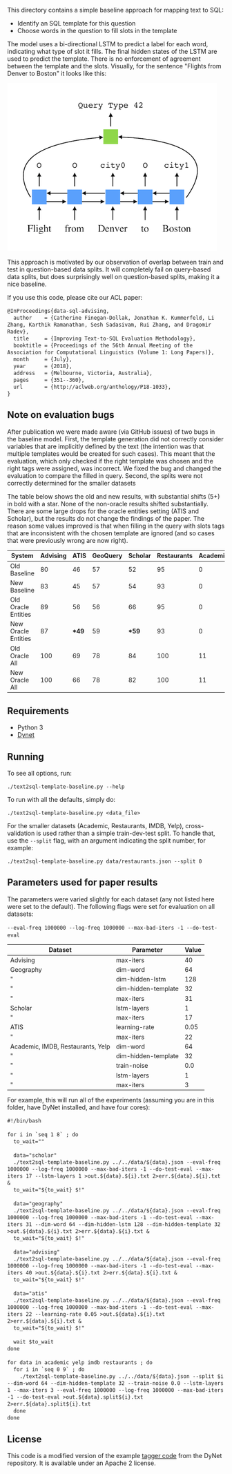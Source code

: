 This directory contains a simple baseline approach for mapping text to SQL:

- Identify an SQL template for this question
- Choose words in the question to fill slots in the template

The model uses a bi-directional LSTM to predict a label for each word, indicating what type of slot it fills.
The final hidden states of the LSTM are used to predict the template.
There is no enforcement of agreement between the template and the slots.
Visually, for the sentence "Flights from Denver to Boston" it looks like this:

![Image of model structure](./model.png)

This approach is motivated by our observation of overlap between train and test in question-based data splits.
It will completely fail on query-based data splits, but does surprisingly well on question-based splits, making it a nice baseline.

If you use this code, please cite our ACL paper:

```TeX
@InProceedings{data-sql-advising,
  author    = {Catherine Finegan-Dollak, Jonathan K. Kummerfeld, Li Zhang, Karthik Ramanathan, Sesh Sadasivam, Rui Zhang, and Dragomir Radev},
  title     = {Improving Text-to-SQL Evaluation Methodology},
  booktitle = {Proceedings of the 56th Annual Meeting of the Association for Computational Linguistics (Volume 1: Long Papers)},
  month     = {July},
  year      = {2018},
  address   = {Melbourne, Victoria, Australia},
  pages     = {351--360},
  url       = {http://aclweb.org/anthology/P18-1033},
}
```

## Note on evaluation bugs

After publication we were made aware (via GitHub issues) of two bugs in the baseline model.
First, the template generation did not correctly consider variables that are implicitly defined by the text (the intention was that multiple templates would be created for such cases).
This meant that the evaluation, which only checked if the right template was chosen and the right tags were assigned, was incorrect.
We fixed the bug and changed the evaluation to compare the filled in query.
Second, the splits were not correctly determined for the smaller datasets

The table below shows the old and new results, with substantial shifts (5+) in bold with a star.
None of the non-oracle results shifted substantially.
There are some large drops for the oracle entities setting (ATIS and Scholar), but the results do not change the findings of the paper.
The reason some values improved is that when filling in the query with slots tags that are inconsistent with the chosen template are ignored (and so cases that were previously wrong are now right).

System              | Advising  |   ATIS | GeoQuery | Scholar | Restaurants | Academic |  IMDB | Yelp
------------------- | --------- | ------ | -------- | ------- | ----------- | -------- | ----- | ----
Old Baseline        |        80 |     46 |       57 |      52 |          95 |        0 |     0 |    1
New Baseline        |        83 |     45 |       57 |      54 |          93 |        0 |     2 |    2
Old Oracle Entities |        89 |     56 |       56 |      66 |          95 |        0 |     7 |    8
New Oracle Entities |        87 | **\*49** |       59 |  **\*59** |          93 |        0 | **\*2** |    6
Old Oracle All      |       100 |     69 |       78 |      84 |         100 |       11 |    47 |   25
New Oracle All      |       100 |     66 |       78 |      82 |         100 |       11 |    47 |   25

## Requirements

- Python 3
- [Dynet](dynet.readthedocs.io)

## Running

To see all options, run:

```
./text2sql-template-baseline.py --help
```

To run with all the defaults, simply do:

```
./text2sql-template-baseline.py <data_file>
```

For the smaller datasets (Academic, Restaurants, IMDB, Yelp), cross-validation is used rather than a simple train-dev-test split.
To handle that, use the `--split` flag, with an argument indicating the split number, for example:

```
./text2sql-template-baseline.py data/restaurants.json --split 0
```

## Parameters used for paper results

The parameters were varied slightly for each dataset (any not listed here were set to the default).
The following flags were set for evaluation on all datasets:

`--eval-freq 1000000 --log-freq 1000000 --max-bad-iters -1 --do-test-eval`

Dataset                           | Parameter            | Value
--------------------------------- | -------------------- | ----------
Advising                          | max-iters            | 40
Geography                         | dim-word             | 64
"                                 | dim-hidden-lstm      | 128
"                                 | dim-hidden-template  | 32
"                                 | max-iters            | 31
Scholar                           | lstm-layers          | 1
"                                 | max-iters            | 17
ATIS                              | learning-rate        | 0.05
"                                 | max-iters            | 22
Academic, IMDB, Restaurants, Yelp | dim-word             | 64
"                                 | dim-hidden-template  | 32
"                                 | train-noise          | 0.0
"                                 | lstm-layers          | 1
"                                 | max-iters            | 3

For example, this will run all of the experiments (assuming you are in this folder, have DyNet installed, and have four cores):

```
#!/bin/bash

for i in `seq 1 8` ; do
  to_wait=""

  data="scholar"
  ./text2sql-template-baseline.py ../../data/${data}.json --eval-freq 1000000 --log-freq 1000000 --max-bad-iters -1 --do-test-eval --max-iters 17 --lstm-layers 1 >out.${data}.${i}.txt 2>err.${data}.${i}.txt &
  to_wait="${to_wait} $!"

  data="geography"
  ./text2sql-template-baseline.py ../../data/${data}.json --eval-freq 1000000 --log-freq 1000000 --max-bad-iters -1 --do-test-eval --max-iters 31 --dim-word 64 --dim-hidden-lstm 128 --dim-hidden-template 32  >out.${data}.${i}.txt 2>err.${data}.${i}.txt &
  to_wait="${to_wait} $!"

  data="advising"
  ./text2sql-template-baseline.py ../../data/${data}.json --eval-freq 1000000 --log-freq 1000000 --max-bad-iters -1 --do-test-eval --max-iters 40 >out.${data}.${i}.txt 2>err.${data}.${i}.txt &
  to_wait="${to_wait} $!"

  data="atis"
  ./text2sql-template-baseline.py ../../data/${data}.json --eval-freq 1000000 --log-freq 1000000 --max-bad-iters -1 --do-test-eval --max-iters 22 --learning-rate 0.05 >out.${data}.${i}.txt 2>err.${data}.${i}.txt &
  to_wait="${to_wait} $!"

  wait $to_wait
done

for data in academic yelp imdb restaurants ; do
  for i in `seq 0 9` ; do
    ./text2sql-template-baseline.py ../../data/${data}.json --split $i --dim-word 64 --dim-hidden-template 32 --train-noise 0.0 --lstm-layers 1 --max-iters 3 --eval-freq 1000000 --log-freq 1000000 --max-bad-iters -1 --do-test-eval >out.${data}.split${i}.txt 2>err.${data}.split${i}.txt
  done
done
```

## License

This code is a modified version of the example [tagger code](https://github.com/clab/dynet/blob/master/examples/tagger/bilstmtagger.py) from the DyNet repository.
It is available under an Apache 2 license.


